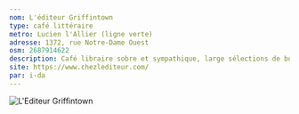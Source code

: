 ```yaml
---
nom: L'éditeur Griffintown
type: café littéraire
metro: Lucien l'Allier (ligne verte)
adresse: 1372, rue Notre-Dame Ouest
osm: 2687914622
description: Café libraire sobre et sympathique, large sélections de boissons chaudes et froides, ambiance calme et mini-bibliothèque bien fournie.
site: https://www.chezlediteur.com/
par: i-da
---
```


![L'Editeur Griffintown](./media/l-editeur-griffintown.jpg)
